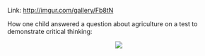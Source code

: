 <div id="wikitext">

Link: <http://imgur.com/gallery/Fb8tN>

How one child answered a question about agriculture on a test to
demonstrate critical thinking:

<div class="vspace">

</div>

<div style="text-align: center;">

![](http://wiki.tamouse.org?n=uploads.SavedLinks.ImageMy9yoIsAGenius.my9yoisagenius.jpg)

</div>

<div class="vspace">

</div>

</div>

